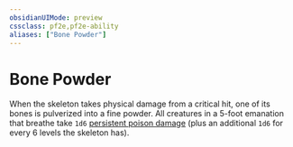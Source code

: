 ```yaml
---
obsidianUIMode: preview
cssclass: pf2e,pf2e-ability
aliases: ["Bone Powder"]
---
```

# Bone Powder

When the skeleton takes physical damage from a critical hit, one of its bones is pulverized into a fine powder. All creatures in a 5-foot emanation that breathe take `1d6` [persistent poison damage](conditions.md#Persistent%20Damage) (plus an additional `1d6` for every 6 levels the skeleton has).